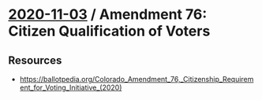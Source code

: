 # [2020-11-03](README.md) / Amendment 76: Citizen Qualification of Voters

## Resources

- https://ballotpedia.org/Colorado_Amendment_76,_Citizenship_Requirement_for_Voting_Initiative_(2020)
